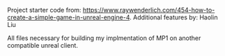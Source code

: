 Project starter code from: https://www.raywenderlich.com/454-how-to-create-a-simple-game-in-unreal-engine-4.
Additional features by: Haolin Liu

All files necessary for building my implmentation of MP1 on another compatible unreal client.